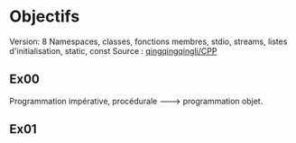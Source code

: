 Objectifs
=========
Version: 8
Namespaces, classes, fonctions membres, stdio, streams, listes d'initialisation, static, const
Source : [qingqingqingli/CPP](https://github.com/qingqingqingli/CPP/wiki/Module00)

Ex00
----
Programmation impérative, procédurale ---> programmation objet.

Ex01
----

